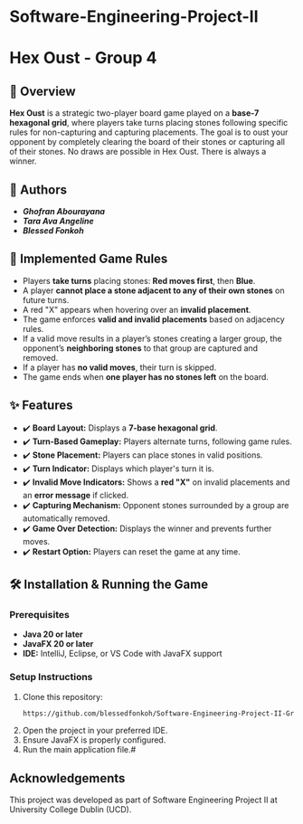 # Software-Engineering-Project-II 
# Hex Oust - Group 4



## 📌 Overview  
**Hex Oust** is a strategic two-player board game played on a **base-7 hexagonal grid**, where players take turns placing stones following specific rules for non-capturing and capturing placements. The goal is to oust your opponent by completely clearing the board of their stones or capturing all of their stones. No draws are possible in Hex Oust. There is always a winner.



## 👥 Authors  
- ***Ghofran Abourayana***  
- ***Tara Ava Angeline***  
- ***Blessed Fonkoh***  



## 🧩 Implemented Game Rules  
- Players **take turns** placing stones: **Red moves first**, then **Blue**.  
- A player **cannot place a stone adjacent to any of their own stones** on future turns.  
- A red "X" appears when hovering over an **invalid placement**.  
- The game enforces **valid and invalid placements** based on adjacency rules.  
- If a valid move results in a player’s stones creating a larger group, the opponent’s **neighboring stones** to that group are captured and removed.  
- If a player has **no valid moves**, their turn is skipped.  
- The game ends when **one player has no stones left** on the board.



## ✨ Features  
- ✔️ **Board Layout:** Displays a **7-base hexagonal grid**.  
- ✔️ **Turn-Based Gameplay:** Players alternate turns, following game rules.  
- ✔️ **Stone Placement:** Players can place stones in valid positions.  
- ✔️ **Turn Indicator:** Displays which player's turn it is.  
- ✔️ **Invalid Move Indicators:** Shows a **red "X"** on invalid placements and an **error message** if clicked.  
- ✔️ **Capturing Mechanism:** Opponent stones surrounded by a group are automatically removed.  
- ✔️ **Game Over Detection:** Displays the winner and prevents further moves.  
- ✔️ **Restart Option:** Players can reset the game at any time.  



## 🛠 Installation & Running the Game  
### Prerequisites  
- **Java 20 or later**  
- **JavaFX 20 or later**  
- **IDE:** IntelliJ, Eclipse, or VS Code with JavaFX support



### Setup Instructions  
1. Clone this repository:  
   ```sh
   https://github.com/blessedfonkoh/Software-Engineering-Project-II-Group-4.git
2. Open the project in your preferred IDE.
3. Ensure JavaFX is properly configured.
4. Run the main application file.#
   
## Acknowledgements
This project was developed as part of Software Engineering Project II at University College Dublin (UCD).
